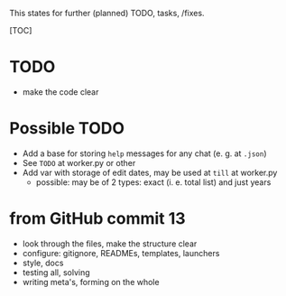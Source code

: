 This states for further (planned) TODO, tasks, /fixes.

[TOC] 

TODO
====

 - make the code clear

Possible TODO
=============

 - Add a base for storing `help` messages for any chat (e. g. at `.json`)
 - See `TODO` at worker.py or other
 - Add var with storage of edit dates, may be used at `till` at worker.py
    + possible: may be of 2 types: exact (i. e. total list) and just years

from GitHub commit 13
=============================

 - look through the files, make the structure clear
 - configure: gitignore, READMEs, templates, launchers
 - style, docs
 - testing all, solving
 - writing meta's, forming on the whole
